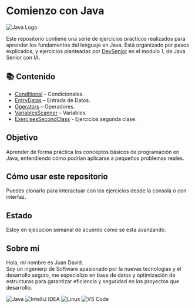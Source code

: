 # Comienzo con Java 
![Java Logo](https://www.oracle.com/a/tech/img/cb88-java-logo-001.jpg)

Este repositorio contiene una serie de ejercicios prácticos realizados para aprender los fundamentos del lenguaje en Java. Está organizado por pasos explicados, y ejercicios planteadas por [DevSenior](https://devseniorcode.com/) en el modulo 1, de Java Senior con IA.

## 📚 Contenido

- [Conditional](https://github.com/DJAngel973/Starting-Java/blob/main/src/Conditional.java) – Condicionales.
- [EntryDatas](https://github.com/DJAngel973/Starting-Java/blob/main/src/EntryDatas.java) – Entrada de Datos.
- [Operators](https://github.com/DJAngel973/Starting-Java/blob/main/src/Operators.java) – Operadores.
- [VariablesScanner](https://github.com/DJAngel973/Starting-Java/blob/main/src/VariablesScanner.java) – Variables.
- [ExercisesSecondClass](https://github.com/DJAngel973/Starting-Java/tree/main/src/ExcercisesSecondClass) - Ejercicios segunda clase.


## Objetivo

Aprender de forma práctica los conceptos básicos de programación en Java, entendiendo cómo podrían aplicarse a pequeños problemas reales.

## Cómo usar este repositorio

Puedes clonarlo para interactuar con los ejercicios desde la consola o con interfaz.

## Estado

Estoy en ejecucion semanal de acuerdo como se esta avanzando.

## Sobre mí

Hola, mi nombre es Juan David.  
Soy un ingenierp de Software apasionado por la nuevas tecnologias y el desarrollo seguro, me especializo en base de datos y optimización de estructuras para garantizar eficiencia y seguridad en los proyectos que desarrollo.

![Java](https://img.shields.io/badge/Java-ED8B00?style=for-the-badge&logo=java&logoColor=white)
![IntelliJ IDEA](https://img.shields.io/badge/IDE-IntelliJ%20IDEA-000000?style=for-the-badge&logo=intellijidea&logoColor=white)
![Linux](https://img.shields.io/badge/OS-Linux-FCC624?style=for-the-badge&logo=linux&logoColor=black)
![VS Code](https://img.shields.io/badge/Editor-VS%20Code-007ACC?style=for-the-badge&logo=visualstudiocode&logoColor=white)